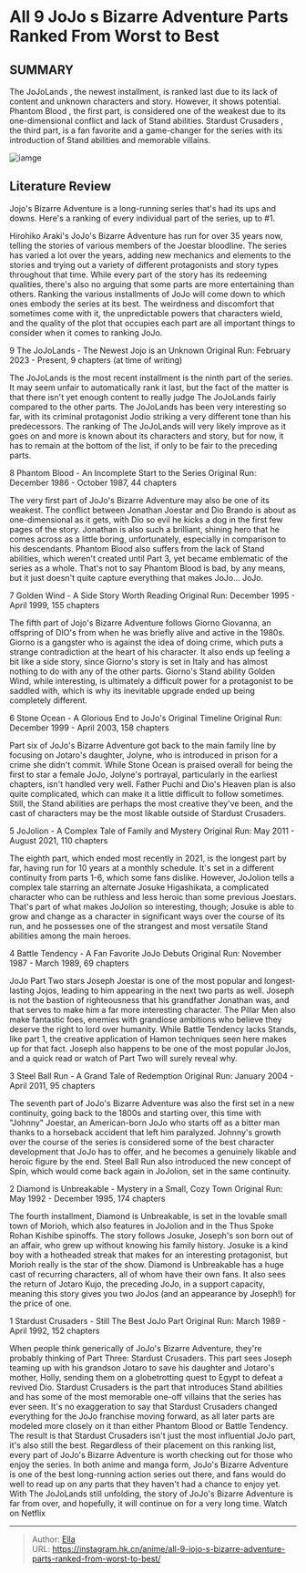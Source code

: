 # All 9 JoJo s Bizarre Adventure Parts Ranked From Worst to Best


## SUMMARY 


The JoJoLands
, the newest installment, is ranked last due to its lack of content and unknown characters and story. However, it shows potential. 
Phantom Blood
, the first part, is considered one of the weakest due to its one-dimensional conflict and lack of Stand abilities. 
Stardust Crusaders
, the third part, is a fan favorite and a game-changer for the series with its introduction of Stand abilities and memorable villains. 

![iamge](https://static1.srcdn.com/wordpress/wp-content/uploads/2023/03/ezgif-3-c3e7acf8ae.jpg)

## Literature Review

Jojo&#39;s Bizarre Adventure is a long-running series that&#39;s had its ups and downs. Here&#39;s a ranking of every individual part of the series, up to #1.




Hirohiko Araki&#39;s JoJo&#39;s Bizarre Adventure has run for over 35 years now, telling the stories of various members of the Joestar bloodline. The series has varied a lot over the years, adding new mechanics and elements to the stories and trying out a variety of different protagonists and story types throughout that time. While every part of the story has its redeeming qualities, there&#39;s also no arguing that some parts are more entertaining than others.
Ranking the various installments of JoJo will come down to which ones embody the series at its best. The weirdness and discomfort that sometimes come with it, the unpredictable powers that characters wield, and the quality of the plot that occupies each part are all important things to consider when it comes to ranking JoJo.









 








 9  The JoJoLands - The Newest Jojo is an Unknown 
Original Run: February 2023 - Present, 9 chapters (at time of writing)
        

The JoJoLands is the most recent installment is the ninth part of the series. It may seem unfair to automatically rank it last, but the fact of the matter is that there isn&#39;t yet enough content to really judge The JoJoLands fairly compared to the other parts. The JoJoLands has been very interesting so far, with its criminal protagonist Jodio striking a very different tone than his predecessors. The ranking of The JoJoLands will very likely improve as it goes on and more is known about its characters and story, but for now, it has to remain at the bottom of the list, if only to be fair to the preceding parts.





 8  Phantom Blood - An Incomplete Start to the Series 
Original Run: December 1986 - October 1987, 44 chapters
        

The very first part of JoJo&#39;s Bizarre Adventure may also be one of its weakest. The conflict between Jonathan Joestar and Dio Brando is about as one-dimensional as it gets, with Dio so evil he kicks a dog in the first few pages of the story. Jonathan is also such a brilliant, shining hero that he comes across as a little boring, unfortunately, especially in comparison to his descendants. Phantom Blood also suffers from the lack of Stand abilities, which weren&#39;t created until Part 3, yet became emblematic of the series as a whole. That&#39;s not to say Phantom Blood is bad, by any means, but it just doesn&#39;t quite capture everything that makes JoJo... JoJo.





 7  Golden Wind - A Side Story Worth Reading 
Original Run: December 1995 - April 1999, 155 chapters
        

The fifth part of Jojo&#39;s Bizarre Adventure follows Giorno Giovanna, an offspring of DIO&#39;s from when he was briefly alive and active in the 1980s. Giorno is a gangster who is against the idea of doing crime, which puts a strange contradiction at the heart of his character. It also ends up feeling a bit like a side story, since Giorno&#39;s story is set in Italy and has almost nothing to do with any of the other parts. Giorno&#39;s Stand ability Golden Wind, while interesting, is ultimately a difficult power for a protagonist to be saddled with, which is why its inevitable upgrade ended up being completely different.





 6  Stone Ocean - A Glorious End to JoJo&#39;s Original Timeline 
Original Run: December 1999 - April 2003, 158 chapters


 







Part six of JoJo&#39;s Bizarre Adventure got back to the main family line by focusing on Jotaro&#39;s daughter, Jolyne, who is introduced in prison for a crime she didn&#39;t commit. While Stone Ocean is praised overall for being the first to star a female JoJo, Jolyne&#39;s portrayal, particularly in the earliest chapters, isn&#39;t handled very well. Father Puchi and Dio&#39;s Heaven plan is also quite complicated, which can make it a little difficult to follow sometimes. Still, the Stand abilities are perhaps the most creative they&#39;ve been, and the cast of characters may be the most likable outside of Stardust Crusaders.





 5  JoJolion - A Complex Tale of Family and Mystery 
Original Run: May 2011 - August 2021, 110 chapters
        

The eighth part, which ended most recently in 2021, is the longest part by far, having run for 10 years at a monthly schedule. It&#39;s set in a different continuity from parts 1-6, which some fans dislike. However, JoJolion tells a complex tale starring an alternate Josuke Higashikata, a complicated character who can be ruthless and less heroic than some previous Joestars. That&#39;s part of what makes JoJolion so interesting, though; Josuke is able to grow and change as a character in significant ways over the course of its run, and he possesses one of the strangest and most versatile Stand abilities among the main heroes.





 4  Battle Tendency - A Fan Favorite JoJo Debuts 
Original Run: November 1987 - March 1989, 69 chapters
        

JoJo Part Two stars Joseph Joestar is one of the most popular and longest-lasting Jojos, leading to him appearing in the next two parts as well. Joseph is not the bastion of righteousness that his grandfather Jonathan was, and that serves to make him a far more interesting character. The Pillar Men also make fantastic foes, enemies with grandiose ambitions who believe they deserve the right to lord over humanity. While Battle Tendency lacks Stands, like part 1, the creative application of Hamon techniques seen here makes up for that fact. Joseph also happens to be one of the most popular JoJos, and a quick read or watch of Part Two will surely reveal why.





 3  Steel Ball Run - A Grand Tale of Redemption 
Original Run: January 2004 - April 2011, 95 chapters
        

The seventh part of JoJo&#39;s Bizarre Adventure was also the first set in a new continuity, going back to the 1800s and starting over, this time with &#34;Johnny&#34; Joestar, an American-born JoJo who starts off as a bitter man thanks to a horseback accident that left him paralyzed. Johnny&#39;s growth over the course of the series is considered some of the best character development that JoJo has to offer, and he becomes a genuinely likable and heroic figure by the end. Steel Ball Run also introduced the new concept of Spin, which would come back again in JoJolion, set in the same continuity.





 2  Diamond is Unbreakable - Mystery in a Small, Cozy Town 
Original Run: May 1992 - December 1995, 174 chapters


 







The fourth installment, Diamond is Unbreakable, is set in the lovable small town of Morioh, which also features in JoJolion and in the Thus Spoke Rohan Kishibe spinoffs. The story follows Josuke, Joseph&#39;s son born out of an affair, who grew up without knowing his family history. Josuke is a kind boy with a hotheaded streak that makes for an interesting protagonist, but Morioh really is the star of the show. Diamond is Unbreakable has a huge cast of recurring characters, all of whom have their own fans. It also sees the return of Jotaro Kujo, the preceding JoJo, in a support capacity, meaning this story gives you two JoJos (and an appearance by Joseph!) for the price of one.





 1  Stardust Crusaders - Still The Best JoJo Part 
Original Run: March 1989 - April 1992, 152 chapters


 







When people think generically of JoJo&#39;s Bizarre Adventure, they&#39;re probably thinking of Part Three: Stardust Crusaders. This part sees Joseph teaming up with his grandson Jotaro to save his daughter and Jotaro&#39;s mother, Holly, sending them on a globetrotting quest to Egypt to defeat a revived Dio. Stardust Crusaders is the part that introduces Stand abilities and has some of the most memorable one-off villains that the series has ever seen.
It&#39;s no exaggeration to say that Stardust Crusaders changed everything for the JoJo franchise moving forward, as all later parts are modeled more closely on it than either Phantom Blood or Battle Tendency. The result is that Stardust Crusaders isn&#39;t just the most influential JoJo part, it&#39;s also still the best.
Regardless of their placement on this ranking list, every part of JoJo&#39;s Bizarre Adventure is worth checking out for those who enjoy the series. In both anime and manga form, JoJo&#39;s Bizarre Adventure is one of the best long-running action series out there, and fans would do well to read up on any parts that they haven&#39;t had a chance to enjoy yet. With The JoJoLands still unfolding, the story of JoJo&#39;s Bizarre Adventure is far from over, and hopefully, it will continue on for a very long time.
Watch on Netflix

---

> Author: [Ella](https://instagram.hk.cn/)  
> URL: https://instagram.hk.cn/anime/all-9-jojo-s-bizarre-adventure-parts-ranked-from-worst-to-best/  

